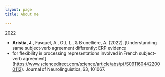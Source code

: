 ```yaml
---
layout: page
title: About me

---
```


2022

- **Aristia, J.**, Fasquel, A., Ott, L., & Brunellière, A. (2022). [Understanding same subject-verb agreement differently: ERP evidence 
- for flexibility in processing representations involved in French subject-verb agreement] (https://www.sciencedirect.com/science/article/abs/pii/S0911604422000112). Journal of Neurolinguistics, 63, 101067. 
